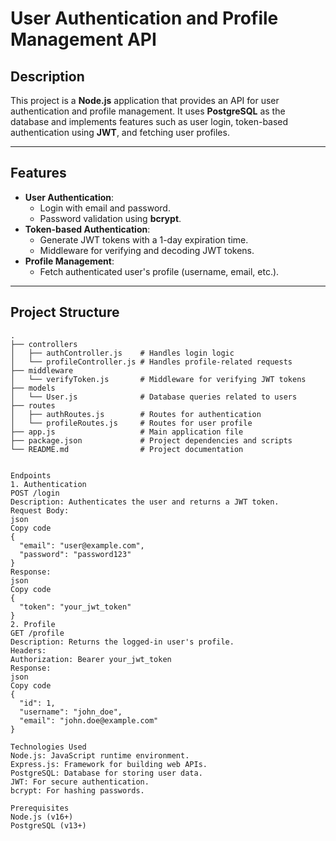 # User Authentication and Profile Management API

## Description
This project is a **Node.js** application that provides an API for user authentication and profile management. It uses **PostgreSQL** as the database and implements features such as user login, token-based authentication using **JWT**, and fetching user profiles.

---

## Features
- **User Authentication**:
  - Login with email and password.
  - Password validation using **bcrypt**.
- **Token-based Authentication**:
  - Generate JWT tokens with a 1-day expiration time.
  - Middleware for verifying and decoding JWT tokens.
- **Profile Management**:
  - Fetch authenticated user's profile (username, email, etc.).

---

## Project Structure
```plaintext
.
├── controllers
│   ├── authController.js    # Handles login logic
│   └── profileController.js # Handles profile-related requests
├── middleware
│   └── verifyToken.js       # Middleware for verifying JWT tokens
├── models
│   └── User.js              # Database queries related to users
├── routes
│   ├── authRoutes.js        # Routes for authentication
│   └── profileRoutes.js     # Routes for user profile
├── app.js                   # Main application file
├── package.json             # Project dependencies and scripts
└── README.md                # Project documentation


Endpoints
1. Authentication
POST /login
Description: Authenticates the user and returns a JWT token.
Request Body:
json
Copy code
{
  "email": "user@example.com",
  "password": "password123"
}
Response:
json
Copy code
{
  "token": "your_jwt_token"
}
2. Profile
GET /profile
Description: Returns the logged-in user's profile.
Headers:
Authorization: Bearer your_jwt_token
Response:
json
Copy code
{
  "id": 1,
  "username": "john_doe",
  "email": "john.doe@example.com"
}

Technologies Used
Node.js: JavaScript runtime environment.
Express.js: Framework for building web APIs.
PostgreSQL: Database for storing user data.
JWT: For secure authentication.
bcrypt: For hashing passwords.

Prerequisites
Node.js (v16+)
PostgreSQL (v13+)
